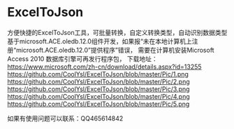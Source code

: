 # ExcelToJson
方便快捷的ExcelToJson工具，可批量转换，自定义转换类型，自动识别数据类型
基于microsoft.ACE.oledb.12.0组件开发，如果报“未在本地计算机上注册“microsoft.ACE.oledb.12.0”提供程序”错误，
需要在计算机安装Microsoft Access 2010 数据库引擎可再发行程序包，
下载地址：https://www.microsoft.com/zh-cn/download/details.aspx?id=13255
https://github.com/CoolYsl/ExcelToJson/blob/master/Pic/1.png
https://github.com/CoolYsl/ExcelToJson/blob/master/Pic/2.png
https://github.com/CoolYsl/ExcelToJson/blob/master/Pic/3.png
https://github.com/CoolYsl/ExcelToJson/blob/master/Pic/4.png
https://github.com/CoolYsl/ExcelToJson/blob/master/Pic/5.png


如果有使用问题可以联系：QQ465614842

